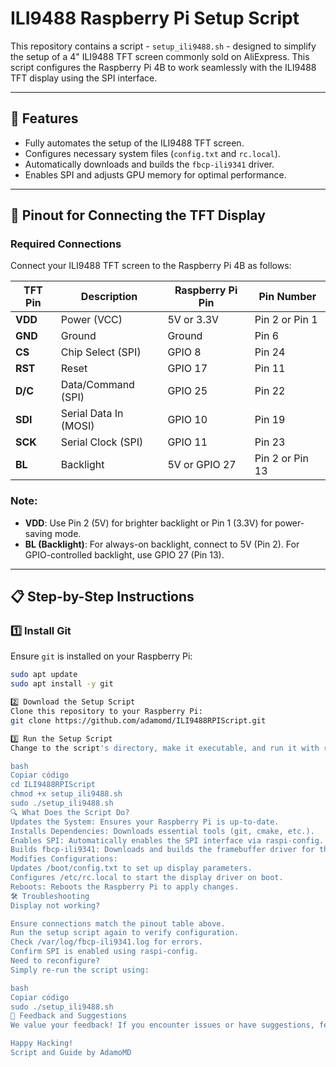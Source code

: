 # ILI9488 Raspberry Pi Setup Script

This repository contains a script - `setup_ili9488.sh` - designed to simplify the setup of a 4" ILI9488 TFT screen commonly sold on AliExpress. This script configures the Raspberry Pi 4B to work seamlessly with the ILI9488 TFT display using the SPI interface.

---

## 📌 Features

- Fully automates the setup of the ILI9488 TFT screen.
- Configures necessary system files (`config.txt` and `rc.local`).
- Automatically downloads and builds the `fbcp-ili9341` driver.
- Enables SPI and adjusts GPU memory for optimal performance.

---

## 🔌 Pinout for Connecting the TFT Display

### Required Connections
Connect your ILI9488 TFT screen to the Raspberry Pi 4B as follows:

| **TFT Pin** | **Description**       | **Raspberry Pi Pin** | **Pin Number** |
|-------------|-----------------------|-----------------------|----------------|
| **VDD**     | Power (VCC)           | 5V or 3.3V           | Pin 2 or Pin 1 |
| **GND**     | Ground                | Ground               | Pin 6          |
| **CS**      | Chip Select (SPI)     | GPIO 8               | Pin 24         |
| **RST**     | Reset                 | GPIO 17              | Pin 11         |
| **D/C**     | Data/Command (SPI)    | GPIO 25              | Pin 22         |
| **SDI**     | Serial Data In (MOSI) | GPIO 10              | Pin 19         |
| **SCK**     | Serial Clock (SPI)    | GPIO 11              | Pin 23         |
| **BL**      | Backlight             | 5V or GPIO 27        | Pin 2 or Pin 13 |

### Note:
- **VDD**: Use Pin 2 (5V) for brighter backlight or Pin 1 (3.3V) for power-saving mode.
- **BL (Backlight)**: For always-on backlight, connect to 5V (Pin 2). For GPIO-controlled backlight, use GPIO 27 (Pin 13).

---

## 📋 Step-by-Step Instructions

### 1️⃣ Install Git

Ensure `git` is installed on your Raspberry Pi:

```bash
sudo apt update
sudo apt install -y git

2️⃣ Download the Setup Script
Clone this repository to your Raspberry Pi:
git clone https://github.com/adamomd/ILI9488RPIScript.git

3️⃣ Run the Setup Script
Change to the script's directory, make it executable, and run it with root privileges:

bash
Copiar código
cd ILI9488RPIScript
chmod +x setup_ili9488.sh
sudo ./setup_ili9488.sh
🔍 What Does the Script Do?
Updates the System: Ensures your Raspberry Pi is up-to-date.
Installs Dependencies: Downloads essential tools (git, cmake, etc.).
Enables SPI: Automatically enables the SPI interface via raspi-config.
Builds fbcp-ili9341: Downloads and builds the framebuffer driver for the ILI9488.
Modifies Configurations:
Updates /boot/config.txt to set up display parameters.
Configures /etc/rc.local to start the display driver on boot.
Reboots: Reboots the Raspberry Pi to apply changes.
🛠️ Troubleshooting
Display not working?

Ensure connections match the pinout table above.
Run the setup script again to verify configuration.
Check /var/log/fbcp-ili9341.log for errors.
Confirm SPI is enabled using raspi-config.
Need to reconfigure?
Simply re-run the script using:

bash
Copiar código
sudo ./setup_ili9488.sh
🌟 Feedback and Suggestions
We value your feedback! If you encounter issues or have suggestions, feel free to open an issue or contribute to the repository.

Happy Hacking!
Script and Guide by AdamoMD